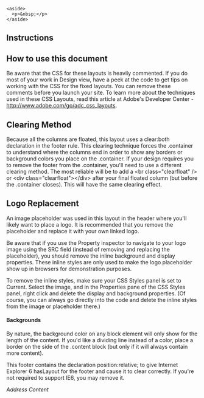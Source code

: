 
    <aside>
      <p>&nbsp;</p>
    </aside>
  <article class="content">
    <h1>Instructions</h1>
    <section>
     <h2>How to use this document</h2>
      <p>Be aware that the CSS for these layouts is heavily commented. If you do most of your work in Design view, have a peek at the code to get tips on working with the CSS for the fixed layouts. You can remove these comments before you launch your site. To learn more about the techniques used in these CSS Layouts, read this article at Adobe's Developer Center - <a href="http://www.adobe.com/go/adc_css_layouts">http://www.adobe.com/go/adc_css_layouts</a>.</p>
    </section>
    <section>
      <h2>Clearing Method</h2>
      <p>Because all the columns are floated, this layout uses a clear:both declaration in the footer rule.  This clearing technique forces the .container to understand where the columns end in order to show any borders or background colors you place on the .container. If your design requires you to remove the footer from the .container, you'll need to use a different clearing method. The most reliable will be to add a &lt;br class=&quot;clearfloat&quot; /&gt; or &lt;div  class=&quot;clearfloat&quot;&gt;&lt;/div&gt; after your final floated column (but before the .container closes). This will have the same clearing effect. </p>
    </section>
    <section>
      <h2>Logo Replacement</h2>
      <p>An image placeholder was used in this layout in the header where you'll likely want to place  a logo. It is recommended that you remove the placeholder and replace it with your own linked logo. </p>
      <p> Be aware that if you use the Property inspector to navigate to your logo image using the SRC field (instead of removing and replacing the placeholder), you should remove the inline background and display properties. These inline styles are only used to make the logo placeholder show up in browsers for demonstration purposes. </p>
      <p>To remove the inline styles, make sure your CSS Styles panel is set to Current. Select the image, and in the Properties pane of the CSS Styles panel, right click and delete the display and background properties. (Of course, you can always go directly into the code and delete the inline styles from the image or placeholder there.)</p>
    </section>
  <!-- end .content --></article>
  <aside>
    <h4>Backgrounds</h4>
    <p>By nature, the background color on any block element will only show for the length of the content. If you'd like a dividing line instead of a color, place a border on the side of the .content block (but only if it will always contain more content).</p>
  </aside>
  <footer>
    <p>This footer contains the declaration position:relative; to give Internet Explorer 6 hasLayout for the footer and cause it to clear correctly. If you're not required to support IE6, you may remove it.</p>
    <address>
      Address Content
    </address>
  </footer>
  <!-- end .container --></div>
</body>
</html>
